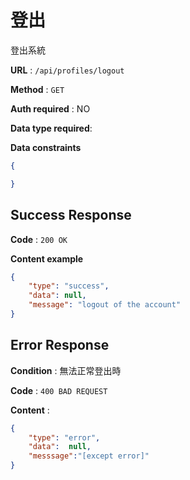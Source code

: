# 登出

登出系統

**URL** : `/api/profiles/logout`

**Method** : `GET`

**Auth required** : NO

**Data type required**: 

**Data constraints**

```json
{

}
```

## Success Response

**Code** : `200 OK`

**Content example**

```json
{
    "type": "success",
    "data": null,
    "message": "logout of the account"
}
```

## Error Response

**Condition** : 無法正常登出時

**Code** : `400 BAD REQUEST`

**Content** :

```json
{
    "type": "error",
    "data":  null,
    "messsage":"[except error]"
}
```